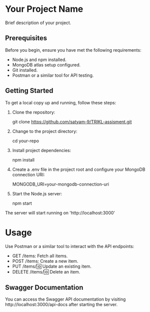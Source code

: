 # Your Project Name

Brief description of your project.

## Prerequisites

Before you begin, ensure you have met the following requirements:

- Node.js and npm installed.
- MongoDB atlas setup configured.
- Git installed.
- Postman or a similar tool for API testing.

## Getting Started

To get a local copy up and running, follow these steps:

1. Clone the repository:

   git clone https://github.com/satyam-9/TRIKL-assisment.git

2. Change to the project directory:

    cd your-repo

3. Install project dependencies:

    npm install

4. Create a .env file in the project root and configure your MongoDB connection URI:

    MONGODB_URI=your-mongodb-connection-uri

5. Start the Node.js server:

    npm start

The server will start running on 'http://localhost:3000'

# Usage
Use Postman or a similar tool to interact with the API endpoints:
- GET /items: Fetch all items.
- POST /items: Create a new item.
- PUT /items/:id: Update an existing item.
- DELETE /items/:id: Delete an item.

## Swagger Documentation
You can access the Swagger API documentation by visiting http://localhost:3000/api-docs after starting the server.



